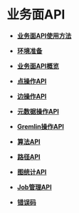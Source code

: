 # 业务面API<a name="ges_03_0047"></a>

-   **[业务面API使用方法](业务面API使用方法.md)**  

-   **[环境准备](环境准备-0.md)**  

-   **[业务面API概览](业务面API概览.md)**  

-   **[点操作API](点操作API.md)**  

-   **[边操作API](边操作API.md)**  

-   **[元数据操作API](元数据操作API.md)**  

-   **[Gremlin操作API](Gremlin操作API.md)**  

-   **[算法API](算法API.md)**  

-   **[路径API](路径API.md)**  

-   **[图统计API](图统计API.md)**  

-   **[Job管理API](Job管理API.md)**  

-   **[错误码](错误码-4.md)**  


